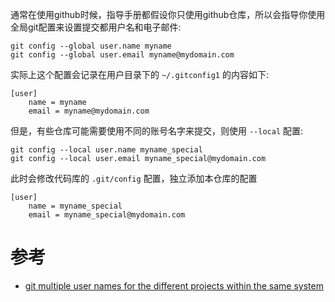通常在使用github时候，指导手册都假设你只使用github仓库，所以会指导你使用全局git配置来设置提交都用户名和电子邮件:

```
git config --global user.name myname
git config --global user.email myname@mydomain.com
```

实际上这个配置会记录在用户目录下的 `~/.gitconfig1` 的内容如下:

```
[user]
    name = myname
    email = myname@mydomain.com
```

但是，有些仓库可能需要使用不同的账号名字来提交，则使用 `--local` 配置:

```
git config --local user.name myname_special
git config --local user.email myname_special@mydomain.com
```

此时会修改代码库的 `.git/config` 配置，独立添加本仓库的配置

```
[user]
    name = myname_special
    email = myname_special@mydomain.com
```

# 参考

* [git multiple user names for the different projects within the same system](https://stackoverflow.com/questions/9063176/git-multiple-user-names-for-the-different-projects-within-the-same-system)